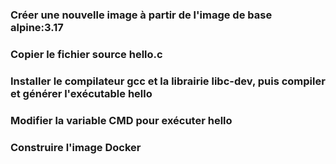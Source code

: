 ### Créer une nouvelle image à partir de l'image de base alpine:3.17

### Copier le fichier source hello.c

### Installer le compilateur gcc et la librairie libc-dev, puis compiler et générer l'exécutable hello

### Modifier la variable CMD pour exécuter hello

### Construire l'image Docker

